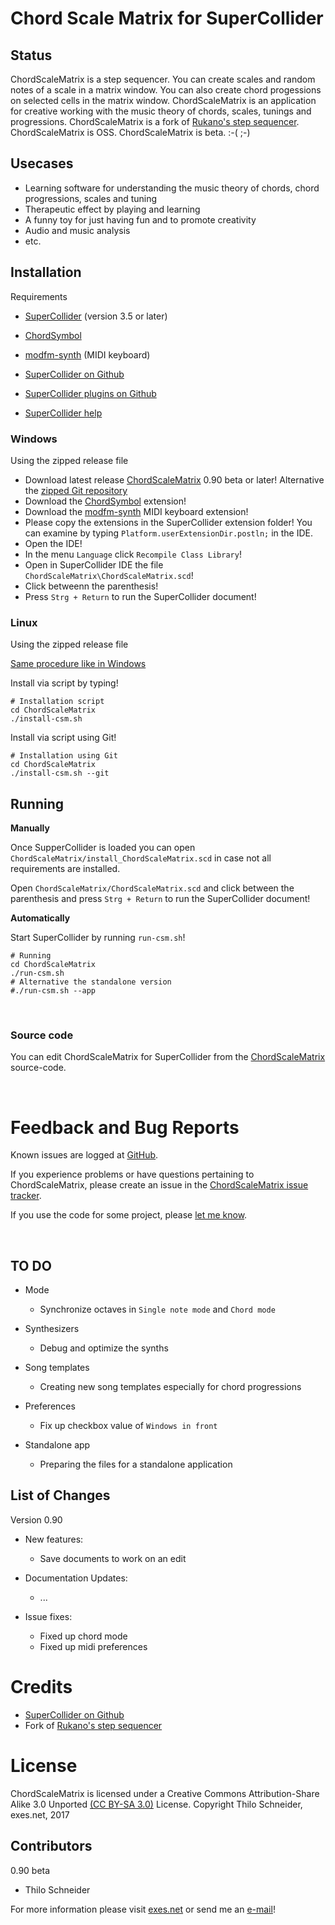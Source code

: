 Chord Scale Matrix for SuperCollider
====================================

Status
------
ChordScaleMatrix is a step sequencer. You can create scales and random notes of a scale in a matrix window. You can also create chord progessions on selected cells in the matrix window. ChordScaleMatrix is an application for creative working with the music theory of chords, scales, tunings and progressions. ChordScaleMatrix is a fork of [Rukano's step sequencer](http://sccode.org/1-Up). ChordScaleMatrix is OSS. ChordScaleMatrix is beta. :-( ;-)

Usecases
--------
* Learning software for understanding the music theory of chords, chord progressions, scales and tuning
* Therapeutic effect by playing and learning
* A funny toy for just having fun and to promote creativity
* Audio and music analysis
* etc.

Installation
------------

Requirements

* [SuperCollider](http://supercollider.sourceforge.net/downloads/) (version 3.5 or later)
* [ChordSymbol](https://github.com/triss/ChordSymbol)
* [modfm-synth](https://github.com/filib/modfm-synth) (MIDI keyboard)


* [SuperCollider on Github](https://github.com/supercollider/supercollider)
* [SuperCollider plugins on Github](https://github.com/supercollider/sc-plugins)
* [SuperCollider help](http://doc.sccode.org/Help.html)

### Windows

Using the zipped release file

* Download latest release [ChordScaleMatrix](https://github.com/exesdotnet/ChordScaleMatrix/releases) 0.90 beta or later!
Alternative the [zipped Git repository](https://github.com/exesdotnet/ChordScaleMatrix/archive/master.zip)
* Download the [ChordSymbol](https://github.com/triss/ChordSymbol/archive/master.zip) extension!
* Download the [modfm-synth](https://github.com/filib/modfm-synth/archive/master.zip) MIDI keyboard extension!
* Please copy the extensions in the SuperCollider extension folder! You can examine by typing `Platform.userExtensionDir.postln;` in the IDE.
* Open the IDE!
* In the menu `Language` click `Recompile Class Library`!
* Open in SuperCollider IDE the file `ChordScaleMatrix\ChordScaleMatrix.scd`!
* Click betweenn the parenthesis!
* Press `Strg + Return` to run the SuperCollider document!

### Linux

Using the zipped release file

[Same procedure like in Windows](https://github.com/exesdotnet/ChordScaleMatrix/blob/master/README.md#windows)

Install via script by typing!

    # Installation script
    cd ChordScaleMatrix
    ./install-csm.sh
    
Install via script using Git!

    # Installation using Git
    cd ChordScaleMatrix
    ./install-csm.sh --git

Running
-------

**Manually**

Once SupperCollider is loaded you can open `ChordScaleMatrix/install_ChordScaleMatrix.scd` 
in case not all requirements are installed.

Open `ChordScaleMatrix/ChordScaleMatrix.scd` and click between the parenthesis 
and press `Strg + Return` to run the SuperCollider document!

**Automatically**

Start SuperCollider by running `run-csm.sh`!

    # Running
    cd ChordScaleMatrix
    ./run-csm.sh
    # Alternative the standalone version
    #./run-csm.sh --app

&nbsp;

### Source code

You can edit ChordScaleMatrix for SuperCollider from the 
[ChordScaleMatrix](https://github.com/exesdotnet/ChordScaleMatrix) source-code.

&nbsp;

Feedback and Bug Reports
========================

Known issues are logged at [GitHub](https://github.com/exesdotnet/ChordScaleMatrix/issues).

If you experience problems or have questions pertaining to ChordScaleMatrix, please create an issue in the
[ChordScaleMatrix issue tracker](https://github.com/exesdotnet/ChordScaleMatrix/issues).

If you use the code for some project, please [let me know](mailto:thilo[at]exes.net).

&nbsp;

TO DO
-----

* Mode
    * Synchronize octaves in `Single note mode` and `Chord mode`
    
* Synthesizers
    * Debug and optimize the synths
    
* Song templates
    * Creating new song templates especially for chord progressions

* Preferences
    * Fix up checkbox value of `Windows in front`
    
* Standalone app
    * Preparing the files for a standalone application


List of Changes
---------------

Version 0.90

* New features:
    * Save documents to work on an edit

* Documentation Updates:
    * ...

* Issue fixes:
    * Fixed up chord mode
    * Fixed up midi preferences

Credits
=======

* [SuperCollider on Github](https://github.com/supercollider/supercollider)
* Fork of [Rukano's step sequencer](https://github.com/rukano/scprivatepool/tree/master/projects/midi_step_sequencer)

License
=======

ChordScaleMatrix is licensed under a Creative Commons Attribution-Share Alike 3.0 Unported [(CC BY-SA 3.0)](http://creativecommons.org/licenses/by-sa/3.0/) License.
Copyright Thilo Schneider, exes.net, 2017

Contributors
------------

0.90 beta
* Thilo Schneider

For more information please visit [exes.net](http://www.exes.net/) or send me an [e-mail](mailto:thilo[at]exes.net)!

&nbsp;
